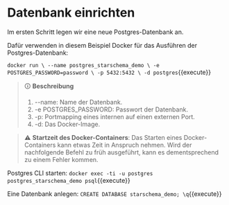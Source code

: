 # Datenbank einrichten

Im ersten Schritt legen wir eine neue Postgres-Datenbank an.

Dafür verwenden in diesem Beispiel Docker für das Ausführen der Postgres-Datenbank:

`docker run \
      --name postgres_starschema_demo \
      -e POSTGRES_PASSWORD=password \
      -p 5432:5432 \
      -d postgres`{{execute}}

> 🛈 **Beschreibung**<br>
> 1. --name: Name der Datenbank.
> 1. -e POSTGRES_PASSWORD: Passwort der Datenbank.
> 1. -p: Portmapping eines internen auf einen externen Port.
> 1. -d: Das Docker-Image.

> ⚠ **Startzeit des Docker-Containers**: Das Starten eines Docker-Containers kann etwas Zeit in Anspruch nehmen. Wird der nachfolgende Befehl zu früh ausgeführt, kann es dementsprechend zu einem Fehler kommen.

Postgres CLI starten:
`docker exec -ti -u postgres postgres_starschema_demo psql`{{execute}}

Eine Datenbank anlegen:
`CREATE DATABASE starschema_demo; \q`{{execute}}